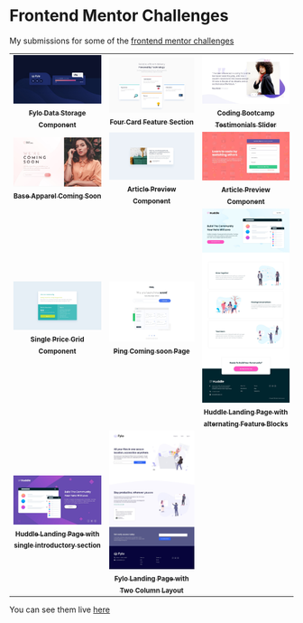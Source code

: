 # Frontend Mentor Challenges

My submissions for some of the [frontend mentor challenges](https://www.frontendmentor.io/challenges)

<table>
  <tr>
    <td align="center">
        <a href="./fylo-data-storage-component">
            <img src="./fylo-data-storage-component/design/desktop-design.jpg" width="300px;" alt="Fylo Data Storage Component"/>
            <br />
            <sub>
                <b>Fylo Data Storage Component</b>
            </sub>
        </a>
    </td>
    <td align="center">
        <a href="./four-card-feature-section">
            <img src="./four-card-feature-section/design/desktop-design.jpg" width="300px;" alt="Four Card Feature Section"/>
            <br />
            <sub>
                <b>Four Card Feature Section</b>
            </sub>
        </a>
    </td>
    <td align="center">
        <a href="./coding-bootcamp-testimonials-slider">
            <img src="./coding-bootcamp-testimonials-slider/design/desktop-design.jpg" width="300px;" alt="Coding Bootcamp Testimonials Slider"/>
            <br />
            <sub>
                <b>Coding Bootcamp Testimonials Slider</b>
            </sub>
        </a>
    </td>
  </tr>
  <tr>
    <td align="center">
      <a href="./base-apparel-coming-soon">
          <img src="./base-apparel-coming-soon/design/desktop-design.jpg" width="300px;" alt="Base Apparel Coming Soon"/>
          <br />
          <sub>
              <b>Base Apparel Coming Soon</b>
          </sub>
      </a>
    </td>
    <td align="center">
      <a href="./article-preview-component">
          <img src="./article-preview-component/design/desktop-design.jpg" width="300px;" alt="Article Preview Component"/>
          <br />
          <sub>
              <b>Article Preview Component</b>
          </sub>
      </a>
    </td>
    <td align="center">
      <a href="./intro-component-with-signup-form">
          <img src="./intro-component-with-signup-form/design/desktop-design.jpg" width="300px;" alt="Intro Component With Signup Form"/>
          <br />
          <sub>
              <b>Article Preview Component</b>
          </sub>
      </a>
    </td>
  </tr>
  <tr>
      <td align="center">
        <a href="./single-price-grid-component">
            <img src="./single-price-grid-component/design/desktop-design.jpg" width="300px;" alt="Single Price Grid Component"/>
            <br />
            <sub>
                <b>Single Price Grid Component</b>
            </sub>
        </a>
      </td>
      <td align="center">
          <a href="./ping-coming-soon-page">
              <img src="./ping-coming-soon-page/design/desktop-design.jpg" width="300px;" alt="Ping Coming Soon Page"/>
              <br />
              <sub>
                  <b>Ping Coming soon Page</b>
              </sub>
          </a>
      </td>
    <td align="center">
      <a href="./huddle-landing-page-with-alternating-feature-blocks">
          <img src="./huddle-landing-page-with-alternating-feature-blocks/design/desktop-design.jpg" width="300px;" alt="Huddle Landing Page with alternating feature blocks"/>
          <br />
          <sub>
              <b>Huddle Landing Page with alternating Feature Blocks</b>
          </sub>
      </a>
    </td>
  </tr>
  <tr>
    <td align="center">
      <a href="./huddle-landing-page-with-single-introductory-section">
          <img src="./huddle-landing-page-with-single-introductory-section/design/desktop-design.jpg" width="300px;" alt="Huddle Landing Page with single introductory section"/>
          <br />
          <sub>
              <b>Huddle Landing Page with single introductory section</b>
          </sub>
      </a>
    </td>
    <td align="center">
      <a href="./fylo-landing-page-with-two-column-layout">
          <img src="./fylo-landing-page-with-two-column-layout/design/desktop-design.jpg" width="300px;" alt="Fylo Landing Page with two column layout"/>
          <br />
          <sub>
              <b>Fylo Landing Page with Two Column Layout</b>
          </sub>
      </a>
    </td>
  </tr>
</table>

You can see them live [here](https://frontend-mentor.bhanuteja.dev/)
